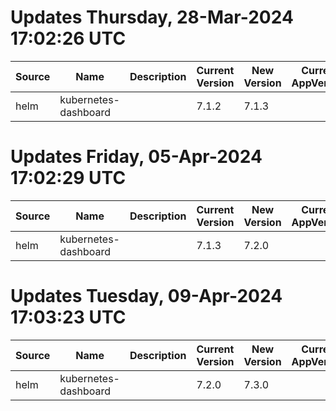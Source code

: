# Updates Thursday, 28-Mar-2024 17:02:26 UTC
| Source | Name                 | Description | Current Version | New Version | Current AppVersion | New AppVersion | Reference                               |
| ------ | -------------------- | ----------- | --------------- | ----------- | ------------------ | -------------- | --------------------------------------- |
| helm   | kubernetes-dashboard |             | 7.1.2           | 7.1.3       |                    |                | https://kubernetes.github.io/dashboard/ |

# Updates Friday, 05-Apr-2024 17:02:29 UTC
| Source | Name                 | Description | Current Version | New Version | Current AppVersion | New AppVersion | Reference                               |
| ------ | -------------------- | ----------- | --------------- | ----------- | ------------------ | -------------- | --------------------------------------- |
| helm   | kubernetes-dashboard |             | 7.1.3           | 7.2.0       |                    |                | https://kubernetes.github.io/dashboard/ |

# Updates Tuesday, 09-Apr-2024 17:03:23 UTC
| Source | Name                 | Description | Current Version | New Version | Current AppVersion | New AppVersion | Reference                               |
| ------ | -------------------- | ----------- | --------------- | ----------- | ------------------ | -------------- | --------------------------------------- |
| helm   | kubernetes-dashboard |             | 7.2.0           | 7.3.0       |                    |                | https://kubernetes.github.io/dashboard/ |

